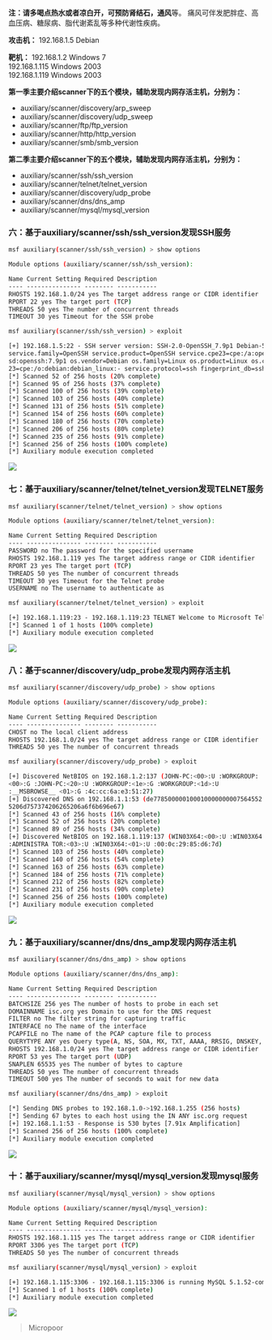 **注：**请多喝点热水或者凉白开，可预防**肾结石，通风**等。
痛风可伴发肥胖症、高血压病、糖尿病、脂代谢紊乱等多种代谢性疾病。

**攻击机：**
192.168.1.5 Debian

**靶机：** 
192.168.1.2 Windows 7  
192.168.1.115 Windows 2003  
192.168.1.119 Windows 2003

**第一季主要介绍scanner下的五个模块，辅助发现内网存活主机，分别为：**

* auxiliary/scanner/discovery/arp_sweep 
* auxiliary/scanner/discovery/udp_sweep
* auxiliary/scanner/ftp/ftp_version 
* auxiliary/scanner/http/http_version
* auxiliary/scanner/smb/smb_version

**第二季主要介绍scanner下的五个模块，辅助发现内网存活主机，分别为：**

* auxiliary/scanner/ssh/ssh_version 
* auxiliary/scanner/telnet/telnet_version
* auxiliary/scanner/discovery/udp_probe 
* auxiliary/scanner/dns/dns_amp
* auxiliary/scanner/mysql/mysql_version

### 六：基于auxiliary/scanner/ssh/ssh_version发现SSH服务
```bash
msf auxiliary(scanner/ssh/ssh_version) > show options 

Module options (auxiliary/scanner/ssh/ssh_version): 

Name Current Setting Required Description
‐‐‐‐ ‐‐‐‐‐‐‐‐‐‐‐‐‐‐‐ ‐‐‐‐‐‐‐‐ ‐‐‐‐‐‐‐‐‐‐‐
RHOSTS 192.168.1.0/24 yes The target address range or CIDR identifier
RPORT 22 yes The target port (TCP)
THREADS 50 yes The number of concurrent threads
TIMEOUT 30 yes Timeout for the SSH probe 

msf auxiliary(scanner/ssh/ssh_version) > exploit 

[+] 192.168.1.5:22 ‐ SSH server version: SSH‐2.0‐OpenSSH_7.9p1 Debian‐5 ( service.version=7.9p1 openssh.comment=Debian‐5 service.vendor=OpenBSD
service.family=OpenSSH service.product=OpenSSH service.cpe23=cpe:/a:openb
sd:openssh:7.9p1 os.vendor=Debian os.family=Linux os.product=Linux os.cpe
23=cpe:/o:debian:debian_linux:‐ service.protocol=ssh fingerprint_db=ssh.banner )
[*] Scanned 52 of 256 hosts (20% complete)
[*] Scanned 95 of 256 hosts (37% complete)
[*] Scanned 100 of 256 hosts (39% complete)
[*] Scanned 103 of 256 hosts (40% complete)
[*] Scanned 131 of 256 hosts (51% complete)
[*] Scanned 154 of 256 hosts (60% complete)
[*] Scanned 180 of 256 hosts (70% complete)
[*] Scanned 206 of 256 hosts (80% complete)
[*] Scanned 235 of 256 hosts (91% complete)
[*] Scanned 256 of 256 hosts (100% complete)
[*] Auxiliary module execution completed
```
![](/img/807c52e59e46d0f2e9e95d01437eeb14.jpg)

### 七：基于auxiliary/scanner/telnet/telnet_version发现TELNET服务

```bash
msf auxiliary(scanner/telnet/telnet_version) > show options 

Module options (auxiliary/scanner/telnet/telnet_version): 

Name Current Setting Required Description
‐‐‐‐ ‐‐‐‐‐‐‐‐‐‐‐‐‐‐‐ ‐‐‐‐‐‐‐‐ ‐‐‐‐‐‐‐‐‐‐‐
PASSWORD no The password for the specified username
RHOSTS 192.168.1.119 yes The target address range or CIDR identifier
RPORT 23 yes The target port (TCP)
THREADS 50 yes The number of concurrent threads
TIMEOUT 30 yes Timeout for the Telnet probe
USERNAME no The username to authenticate as 

msf auxiliary(scanner/telnet/telnet_version) > exploit 

[+] 192.168.1.119:23 ‐ 192.168.1.119:23 TELNET Welcome to Microsoft Telnet Service \x0a\x0a\x0dlogin:
[*] Scanned 1 of 1 hosts (100% complete)
[*] Auxiliary module execution completed
```
![](/img/c089625576a0bc03d7c27c5e8a29bf76.jpg)

### 八：基于scanner/discovery/udp_probe发现内网存活主机
```bash
msf auxiliary(scanner/discovery/udp_probe) > show options 

Module options (auxiliary/scanner/discovery/udp_probe): 

Name Current Setting Required Description
‐‐‐‐ ‐‐‐‐‐‐‐‐‐‐‐‐‐‐‐ ‐‐‐‐‐‐‐‐ ‐‐‐‐‐‐‐‐‐‐‐
CHOST no The local client address
RHOSTS 192.168.1.0/24 yes The target address range or CIDR identifier
THREADS 50 yes The number of concurrent threads 

msf auxiliary(scanner/discovery/udp_probe) > exploit 

[+] Discovered NetBIOS on 192.168.1.2:137 (JOHN‐PC:<00>:U :WORKGROUP:
<00>:G :JOHN‐PC:<20>:U :WORKGROUP:<1e>:G :WORKGROUP:<1d>:U
:__MSBROWSE__ <01>:G :4c:cc:6a:e3:51:27)
[+] Discovered DNS on 192.168.1.1:53 (de778500000100010000000007564552  53494f4e0442494e440000100003c00c0010000300000001001a19737572656c7920796f7
5206d757374206265206a6f6b696e67)
[*] Scanned 43 of 256 hosts (16% complete)
[*] Scanned 52 of 256 hosts (20% complete)
[*] Scanned 89 of 256 hosts (34% complete)
[+] Discovered NetBIOS on 192.168.1.119:137 (WIN03X64:<00>:U :WIN03X64:<20>:U :WORKGROUP:<00>:G :WORKGROUP:<1e>:G :WIN03X64:<03>:U
:ADMINISTRA TOR:<03>:U :WIN03X64:<01>:U :00:0c:29:85:d6:7d)
[*] Scanned 103 of 256 hosts (40% complete)
[*] Scanned 140 of 256 hosts (54% complete)
[*] Scanned 163 of 256 hosts (63% complete)
[*] Scanned 184 of 256 hosts (71% complete)
[*] Scanned 212 of 256 hosts (82% complete)
[*] Scanned 231 of 256 hosts (90% complete)
[*] Scanned 256 of 256 hosts (100% complete)
[*] Auxiliary module execution completed
```
![](/img/af10a3aff554c008158ff0e85b036489.jpg)

### 九：基于auxiliary/scanner/dns/dns_amp发现内网存活主机
```bash
msf auxiliary(scanner/dns/dns_amp) > show options 

Module options (auxiliary/scanner/dns/dns_amp): 

Name Current Setting Required Description
‐‐‐‐ ‐‐‐‐‐‐‐‐‐‐‐‐‐‐‐ ‐‐‐‐‐‐‐‐ ‐‐‐‐‐‐‐‐‐‐‐
BATCHSIZE 256 yes The number of hosts to probe in each set
DOMAINNAME isc.org yes Domain to use for the DNS request
FILTER no The filter string for capturing traffic
INTERFACE no The name of the interface
PCAPFILE no The name of the PCAP capture file to process
QUERYTYPE ANY yes Query type(A, NS, SOA, MX, TXT, AAAA, RRSIG, DNSKEY, ANY)
RHOSTS 192.168.1.0/24 yes The target address range or CIDR identifier
RPORT 53 yes The target port (UDP)
SNAPLEN 65535 yes The number of bytes to capture
THREADS 50 yes The number of concurrent threads
TIMEOUT 500 yes The number of seconds to wait for new data 

msf auxiliary(scanner/dns/dns_amp) > exploit 

[*] Sending DNS probes to 192.168.1.0‐>192.168.1.255 (256 hosts)
[*] Sending 67 bytes to each host using the IN ANY isc.org request
[+] 192.168.1.1:53 ‐ Response is 530 bytes [7.91x Amplification]
[*] Scanned 256 of 256 hosts (100% complete)
[*] Auxiliary module execution completed
```
![](/img/3fc4759c9996757b077c7a33694e0dea.jpg)

### 十：基于auxiliary/scanner/mysql/mysql_version发现mysql服务
```bash
msf auxiliary(scanner/mysql/mysql_version) > show options 

Module options (auxiliary/scanner/mysql/mysql_version): 

Name Current Setting Required Description
‐‐‐‐ ‐‐‐‐‐‐‐‐‐‐‐‐‐‐‐ ‐‐‐‐‐‐‐‐ ‐‐‐‐‐‐‐‐‐‐‐
RHOSTS 192.168.1.115 yes The target address range or CIDR identifier
RPORT 3306 yes The target port (TCP)
THREADS 50 yes The number of concurrent threads 

msf auxiliary(scanner/mysql/mysql_version) > exploit 

[+] 192.168.1.115:3306 ‐ 192.168.1.115:3306 is running MySQL 5.1.52‐community (protocol 10)
[*] Scanned 1 of 1 hosts (100% complete)
[*] Auxiliary module execution completed
```
![](/img/d25ea6b152f71fa64120456845df5597.jpg)


>   Micropoor
